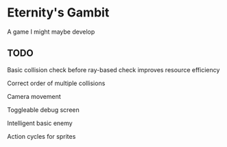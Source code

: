 # Eternity's Gambit
A game I might maybe develop

## TODO
Basic collision check before ray-based check improves resource efficiency

Correct order of multiple collisions

Camera movement

Toggleable debug screen

Intelligent basic enemy

Action cycles for sprites

